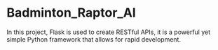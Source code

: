 # Badminton_Raptor_AI
In this project, Flask is used to create RESTful APIs, it is a powerful yet simple Python framework that allows for rapid development.
